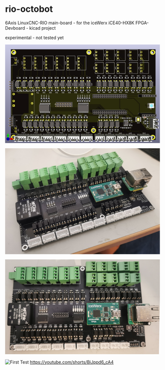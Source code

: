# rio-octobot
6Axis LinuxCNC-RIO main-board - for the iceWerx iCE40-HX8K FPGA-Devboard - kicad project 
 
experimental - not tested yet

![rio-motoman](rio-motoman.png)

![rio-motoman](rio-motoman1.png)

![rio-motoman](rio-motoman2.png)

![First Test](https://img.youtube.com/vi/BiJppd6_cA4/1.jpg) https://youtube.com/shorts/BiJppd6_cA4


